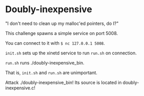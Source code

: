 # Doubly-inexpensive

"I don't need to clean up my malloc'ed pointers, do I?"

This challenge spawns a simple service on port 5008.

You can connect to it with `$ nc 127.0.0.1 5008`.

`init.sh` sets up the xinetd service to run `run.sh` on connection.

`run.sh` runs ./doubly-inexpensive_bin.

That is, `init.sh` and `run.sh` are unimportant.

Attack ./doubly-inexpensive_bin! Its source is located in doubly-inexpensive.c!
